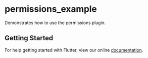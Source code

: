 # permissions_example

Demonstrates how to use the permissions plugin.

## Getting Started

For help getting started with Flutter, view our online
[documentation](https://flutter.io/).
